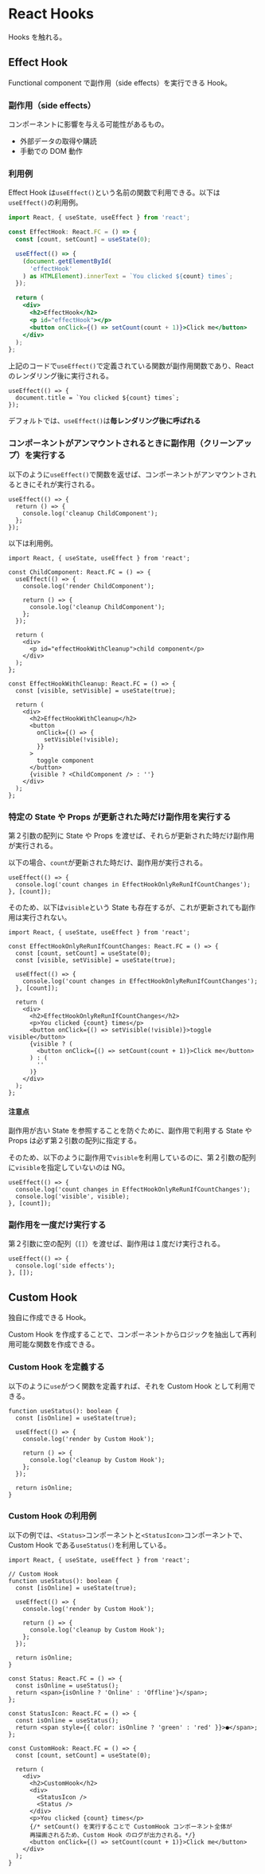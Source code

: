 # React Hooks

Hooks を触れる。

## Effect Hook

Functional component で副作用（side effects）を実行できる Hook。

### 副作用（side effects）

コンポーネントに影響を与える可能性があるもの。

- 外部データの取得や購読
- 手動での DOM 動作

### 利用例

Effect Hook は`useEffect()`という名前の関数で利用できる。以下は`useEffect()`の利用例。

```jsx
import React, { useState, useEffect } from 'react';

const EffectHook: React.FC = () => {
  const [count, setCount] = useState(0);

  useEffect(() => {
    (document.getElementById(
      'effectHook'
    ) as HTMLElement).innerText = `You clicked ${count} times`;
  });

  return (
    <div>
      <h2>EffectHook</h2>
      <p id="effectHook"></p>
      <button onClick={() => setCount(count + 1)}>Click me</button>
    </div>
  );
};
```

上記のコードで`useEffect()`で定義されている関数が副作用関数であり、React のレンダリング後に実行される。

```tsx
useEffect(() => {
  document.title = `You clicked ${count} times`;
});
```

デフォルトでは、`useEffect()`は**毎レンダリング後に呼ばれる**

### コンポーネントがアンマウントされるときに副作用（クリーンアップ）を実行する

以下のように`useEffect()`で関数を返せば、コンポーネントがアンマウントされるときにそれが実行される。

```tsx
useEffect(() => {
  return () => {
    console.log('cleanup ChildComponent');
  };
});
```

以下は利用例。

```tsx
import React, { useState, useEffect } from 'react';

const ChildComponent: React.FC = () => {
  useEffect(() => {
    console.log('render ChildComponent');

    return () => {
      console.log('cleanup ChildComponent');
    };
  });

  return (
    <div>
      <p id="effectHookWithCleanup">child component</p>
    </div>
  );
};

const EffectHookWithCleanup: React.FC = () => {
  const [visible, setVisible] = useState(true);

  return (
    <div>
      <h2>EffectHookWithCleanup</h2>
      <button
        onClick={() => {
          setVisible(!visible);
        }}
      >
        toggle component
      </button>
      {visible ? <ChildComponent /> : ''}
    </div>
  );
};
```

### 特定の State や Props が更新された時だけ副作用を実行する

第２引数の配列に State や Props を渡せば、それらが更新された時だけ副作用が実行される。

以下の場合、`count`が更新された時だけ、副作用が実行される。

```tsx
useEffect(() => {
  console.log('count changes in EffectHookOnlyReRunIfCountChanges');
}, [count]);
```

そのため、以下は`visible`という State も存在するが、これが更新されても副作用は実行されない。

```tsx
import React, { useState, useEffect } from 'react';

const EffectHookOnlyReRunIfCountChanges: React.FC = () => {
  const [count, setCount] = useState(0);
  const [visible, setVisible] = useState(true);

  useEffect(() => {
    console.log('count changes in EffectHookOnlyReRunIfCountChanges');
  }, [count]);

  return (
    <div>
      <h2>EffectHookOnlyReRunIfCountChanges</h2>
      <p>You clicked {count} times</p>
      <button onClick={() => setVisible(!visible)}>toggle visible</button>
      {visible ? (
        <button onClick={() => setCount(count + 1)}>Click me</button>
      ) : (
        ''
      )}
    </div>
  );
};
```

#### 注意点

副作用が古い State を参照することを防ぐために、副作用で利用する State や Props は必ず第２引数の配列に指定する。

そのため、以下のように副作用で`visible`を利用しているのに、第２引数の配列に`visible`を指定していないのは NG。

```tsx
useEffect(() => {
  console.log('count changes in EffectHookOnlyReRunIfCountChanges');
  console.log('visible', visible);
}, [count]);
```

### 副作用を一度だけ実行する

第２引数に空の配列（`[]`）を渡せば、副作用は１度だけ実行される。

```tsx
useEffect(() => {
  console.log('side effects');
}, []);
```

## Custom Hook

独自に作成できる Hook。

Custom Hook を作成することで、コンポーネントからロジックを抽出して再利用可能な関数を作成できる。

### Custom Hook を定義する

以下のように`use`がつく関数を定義すれば、それを Custom Hook として利用できる。

```tsx
function useStatus(): boolean {
  const [isOnline] = useState(true);

  useEffect(() => {
    console.log('render by Custom Hook');

    return () => {
      console.log('cleanup by Custom Hook');
    };
  });

  return isOnline;
}
```

### Custom Hook の利用例

以下の例では、`<Status>`コンポーネントと`<StatusIcon>`コンポーネントで、Custom Hook である`useStatus()`を利用している。

```tsx
import React, { useState, useEffect } from 'react';

// Custom Hook
function useStatus(): boolean {
  const [isOnline] = useState(true);

  useEffect(() => {
    console.log('render by Custom Hook');

    return () => {
      console.log('cleanup by Custom Hook');
    };
  });

  return isOnline;
}

const Status: React.FC = () => {
  const isOnline = useStatus();
  return <span>{isOnline ? 'Online' : 'Offline'}</span>;
};

const StatusIcon: React.FC = () => {
  const isOnline = useStatus();
  return <span style={{ color: isOnline ? 'green' : 'red' }}>●</span>;
};

const CustomHook: React.FC = () => {
  const [count, setCount] = useState(0);

  return (
    <div>
      <h2>CustomHook</h2>
      <div>
        <StatusIcon />
        <Status />
      </div>
      <p>You clicked {count} times</p>
      {/* setCount() を実行することで CustomHook コンポーネント全体が
      再描画されるため、Custom Hook のログが出力される。*/}
      <button onClick={() => setCount(count + 1)}>Click me</button>
    </div>
  );
}
```
